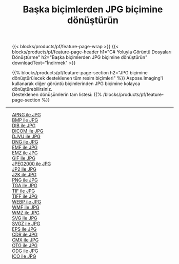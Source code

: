 ﻿---
title: Başka biçimlerden JPG biçimine dönüştürün 
weight: 3920
url: /tr/java/conversion/to/jpg 
lang: tr
langdirlevel: 2
locales: zh-hans,ja,it,ru,de,es,fr,nl,id,lt,pl,pt,vi,tr,ko,zh-hant,ar,hi,th,sv,cs,uk,he
description: Aspose.Imaging'i kullanarak başka biçimlerden JPG biçimine kolayca dönüştürebilirsiniz
---

{{< blocks/products/pf/feature-page-wrap >}}
{{< blocks/products/pf/feature-page-header h1="C# Yoluyla Görüntü Dosyaları Dönüştürme" h2="Başka biçimlerden JPG biçimine dönüştürün" downloadText="İndirmek" >}}


{{% blocks/products/pf/feature-page-section  h2="JPG biçimine dönüştürülecek desteklenen tüm resim biçimleri" %}}
Aspose.Imaging'i kullanarak diğer görüntü biçimlerinden JPG biçimine kolayca dönüştürebilirsiniz.
<br/>
Desteklenen dönüşümlerin tam listesi:
{{% /blocks/products/pf/feature-page-section %}}
<div class="container-fluid productfamilypage bg-gray">
    <div class="convertypes bg-gray agp-content section">
        <div class="container">
		<hr style="margin-left:-20px;"/>
		<div class="row other-converters">
		    <div class='col-md-2 other-converter remove-lp remove-rp'><a href="/imaging/tr/java/conversion/apng-to-jpg" >APNG ile JPG</a></div>
<div class='col-md-2 other-converter remove-lp remove-rp'><a href="/imaging/tr/java/conversion/bmp-to-jpg" >BMP ile JPG</a></div>
<div class='col-md-2 other-converter remove-lp remove-rp'><a href="/imaging/tr/java/conversion/dib-to-jpg" >DIB ile JPG</a></div>
<div class='col-md-2 other-converter remove-lp remove-rp'><a href="/imaging/tr/java/conversion/dicom-to-jpg" >DICOM ile JPG</a></div>
<div class='col-md-2 other-converter remove-lp remove-rp'><a href="/imaging/tr/java/conversion/djvu-to-jpg" >DJVU ile JPG</a></div>
<div class='col-md-2 other-converter remove-lp remove-rp'><a href="/imaging/tr/java/conversion/dng-to-jpg" >DNG ile JPG</a></div>
<div class='col-md-2 other-converter remove-lp remove-rp'><a href="/imaging/tr/java/conversion/emf-to-jpg" >EMF ile JPG</a></div>
<div class='col-md-2 other-converter remove-lp remove-rp'><a href="/imaging/tr/java/conversion/emz-to-jpg" >EMZ ile JPG</a></div>
<div class='col-md-2 other-converter remove-lp remove-rp'><a href="/imaging/tr/java/conversion/gif-to-jpg" >GIF ile JPG</a></div>
<div class='col-md-2 other-converter remove-lp remove-rp'><a href="/imaging/tr/java/conversion/jpeg2000-to-jpg" >JPEG2000 ile JPG</a></div>
<div class='col-md-2 other-converter remove-lp remove-rp'><a href="/imaging/tr/java/conversion/jp2-to-jpg" >JP2 ile JPG</a></div>
<div class='col-md-2 other-converter remove-lp remove-rp'><a href="/imaging/tr/java/conversion/j2k-to-jpg" >J2K ile JPG</a></div>
<div class='col-md-2 other-converter remove-lp remove-rp'><a href="/imaging/tr/java/conversion/png-to-jpg" >PNG ile JPG</a></div>
<div class='col-md-2 other-converter remove-lp remove-rp'><a href="/imaging/tr/java/conversion/tga-to-jpg" >TGA ile JPG</a></div>
<div class='col-md-2 other-converter remove-lp remove-rp'><a href="/imaging/tr/java/conversion/tif-to-jpg" >TIF ile JPG</a></div>
<div class='col-md-2 other-converter remove-lp remove-rp'><a href="/imaging/tr/java/conversion/tiff-to-jpg" >TIFF ile JPG</a></div>
<div class='col-md-2 other-converter remove-lp remove-rp'><a href="/imaging/tr/java/conversion/webp-to-jpg" >WEBP ile JPG</a></div>
<div class='col-md-2 other-converter remove-lp remove-rp'><a href="/imaging/tr/java/conversion/wmf-to-jpg" >WMF ile JPG</a></div>
<div class='col-md-2 other-converter remove-lp remove-rp'><a href="/imaging/tr/java/conversion/wmz-to-jpg" >WMZ ile JPG</a></div>
<div class='col-md-2 other-converter remove-lp remove-rp'><a href="/imaging/tr/java/conversion/svg-to-jpg" >SVG ile JPG</a></div>
<div class='col-md-2 other-converter remove-lp remove-rp'><a href="/imaging/tr/java/conversion/svgz-to-jpg" >SVGZ ile JPG</a></div>
<div class='col-md-2 other-converter remove-lp remove-rp'><a href="/imaging/tr/java/conversion/eps-to-jpg" >EPS ile JPG</a></div>
<div class='col-md-2 other-converter remove-lp remove-rp'><a href="/imaging/tr/java/conversion/cdr-to-jpg" >CDR ile JPG</a></div>
<div class='col-md-2 other-converter remove-lp remove-rp'><a href="/imaging/tr/java/conversion/cmx-to-jpg" >CMX ile JPG</a></div>
<div class='col-md-2 other-converter remove-lp remove-rp'><a href="/imaging/tr/java/conversion/otg-to-jpg" >OTG ile JPG</a></div>
<div class='col-md-2 other-converter remove-lp remove-rp'><a href="/imaging/tr/java/conversion/odg-to-jpg" >ODG ile JPG</a></div>
<div class='col-md-2 other-converter remove-lp remove-rp'><a href="/imaging/tr/java/conversion/ico-to-jpg" >ICO ile JPG</a></div>
                </div>
        </div>
    </div>
</div>
<br/>


